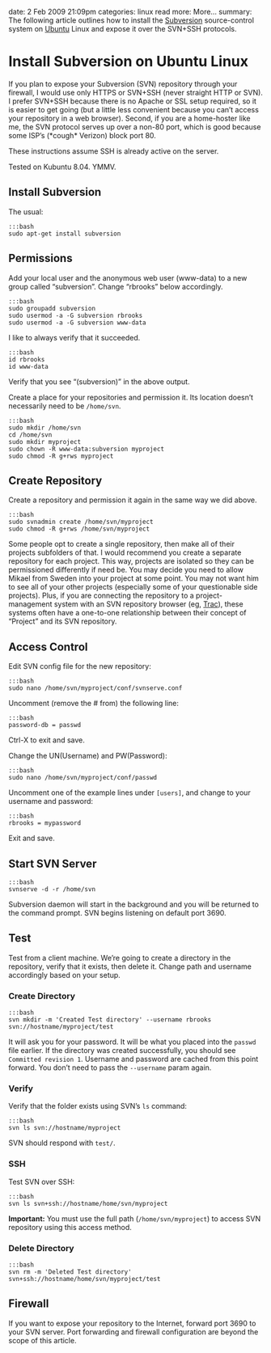date: 2 Feb 2009 21:09pm
categories: linux
read more: More&#8230;
summary: The following article outlines how to install the [Subversion](http://subversion.tigris.org/) source-control system on [Ubuntu](http://www.ubuntu.com/) Linux and expose it over the SVN+SSH protocols.

# Install Subversion on Ubuntu Linux

If you plan to expose your Subversion (SVN) repository through your firewall, I would use only HTTPS or SVN+SSH (never straight HTTP or SVN).  I prefer SVN+SSH because there is no Apache or SSL setup required, so it is easier to get going (but a little less convenient because you can&#8217;t access your repository in a web browser). Second, if you are a home-hoster like me, the SVN protocol serves up over a non-80 port, which is good because some ISP&#8217;s (\*cough\* Verizon) block port 80.

These instructions assume SSH is already active on the server.

Tested on Kubuntu 8.04. YMMV.

## Install Subversion

The usual:

    :::bash
    sudo apt-get install subversion

## Permissions

Add your local user and the anonymous web user (www-data) to a new group called &#8220;subversion&#8221;.  Change &#8220;rbrooks&#8221; below accordingly.

    :::bash
    sudo groupadd subversion
    sudo usermod -a -G subversion rbrooks
    sudo usermod -a -G subversion www-data

I like to always verify that it succeeded.

    :::bash
    id rbrooks
    id www-data

Verify that you see &#8220;(subversion)&#8221; in the above output.

Create a place for your repositories and permission it.  Its location doesn&#8217;t necessarily need to be `/home/svn`.

    :::bash
    sudo mkdir /home/svn
    cd /home/svn
    sudo mkdir myproject
    sudo chown -R www-data:subversion myproject
    sudo chmod -R g+rws myproject

## Create Repository

Create a repository and permission it again in the same way we did above.

    :::bash
    sudo svnadmin create /home/svn/myproject
    sudo chmod -R g+rws /home/svn/myproject

Some people opt to create a single repository, then make all of their projects subfolders of that.  I would recommend you create a separate repository for each project.  This way, projects are isolated so they can be permissioned differently if need be.  You may decide you need to allow Mikael from Sweden into your project at some point.  You may not want him to see all of your other projects (especially some of your questionable side projects).  Plus, if you are connecting the repository to a project-management system with an SVN repository browser (eg, [Trac](http://trac.edgewall.org/)), these systems often have a one-to-one relationship between their concept of &#8220;Project&#8221; and its SVN repository.

## Access Control

Edit SVN config file for the new repository:

    :::bash
    sudo nano /home/svn/myproject/conf/svnserve.conf

Uncomment (remove the # from) the following line:

    :::bash
    password-db = passwd

Ctrl-X to exit and save.

Change the UN(Username) and PW(Password):

    :::bash
    sudo nano /home/svn/myproject/conf/passwd

Uncomment one of the example lines under `[users]`, and change to your username and password:

    :::bash
    rbrooks = mypassword

Exit and save.

## Start SVN Server

    :::bash
    svnserve -d -r /home/svn

Subversion daemon will start in the background and you will be returned to the command prompt. SVN begins listening on default port 3690.

## Test

Test from a client machine.  We&#8217;re going to create a directory in the repository, verify that it exists, then delete it.  Change path and username accordingly based on your setup.

### Create Directory

    :::bash
    svn mkdir -m 'Created Test directory' --username rbrooks svn://hostname/myproject/test

It will ask you for your password.  It will be what you placed into the `passwd` file earlier.  If the directory was created successfully, you should see `Committed revision 1`.  Username and password are cached from this point forward.  You don&#8217;t need to pass the `--username` param again.

### Verify

Verify that the folder exists using SVN&#8217;s `ls` command:

    :::bash
    svn ls svn://hostname/myproject

SVN should respond with `test/`.

### SSH

Test SVN over SSH:

    :::bash
    svn ls svn+ssh://hostname/home/svn/myproject

**Important:** You must use the full path (`/home/svn/myproject`) to access SVN repository using this access method.

### Delete Directory

    :::bash
    svn rm -m 'Deleted Test directory' svn+ssh://hostname/home/svn/myproject/test

## Firewall

If you want to expose your repository to the Internet, forward port 3690 to your SVN server.  Port forwarding and firewall configuration are beyond the scope of this article.
